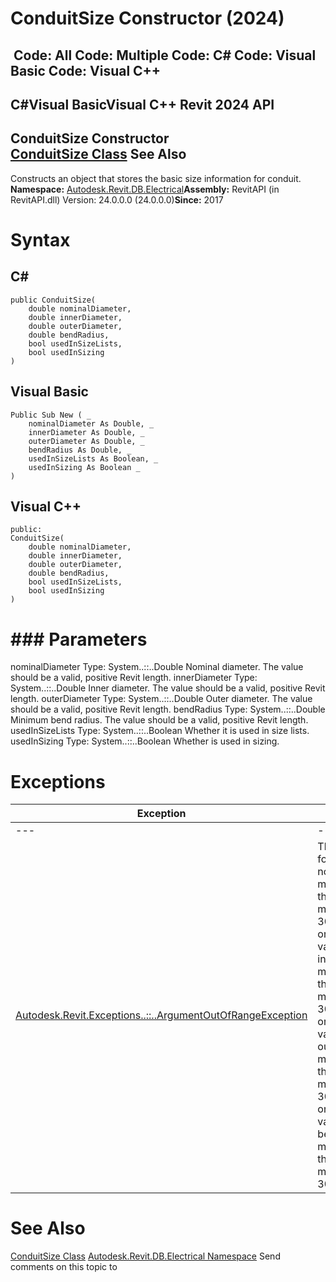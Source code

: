 # ConduitSize Constructor (2024)

﻿
 Code: All Code: Multiple Code: C# Code: Visual Basic Code: Visual C++   
---  
C#Visual BasicVisual C++
Revit 2024 API  
---  
ConduitSize Constructor   
[ConduitSize Class](4271b827-6390-ab67-036a-305101a712b5.md "ConduitSize Class") See Also  
---  
Constructs an object that stores the basic size information for conduit. 
**Namespace:** [Autodesk.Revit.DB.Electrical](212a1314-7843-2c6c-3322-363127e4059f.md "Autodesk.Revit.DB.Electrical Namespace")**Assembly:** RevitAPI (in RevitAPI.dll) Version: 24.0.0.0 (24.0.0.0)**Since:** 2017 
# Syntax
C#  
---  
```text
public ConduitSize(
	double nominalDiameter,
	double innerDiameter,
	double outerDiameter,
	double bendRadius,
	bool usedInSizeLists,
	bool usedInSizing
)
```
  
Visual Basic  
---  
```text
Public Sub New ( _
	nominalDiameter As Double, _
	innerDiameter As Double, _
	outerDiameter As Double, _
	bendRadius As Double, _
	usedInSizeLists As Boolean, _
	usedInSizing As Boolean _
)
```
  
Visual C++  
---  
```text
public:
ConduitSize(
	double nominalDiameter, 
	double innerDiameter, 
	double outerDiameter, 
	double bendRadius, 
	bool usedInSizeLists, 
	bool usedInSizing
)
```
  
# ### Parameters
nominalDiameter
    Type: System..::..Double Nominal diameter. The value should be a valid, positive Revit length. 
innerDiameter
    Type: System..::..Double Inner diameter. The value should be a valid, positive Revit length. 
outerDiameter
    Type: System..::..Double Outer diameter. The value should be a valid, positive Revit length. 
bendRadius
    Type: System..::..Double Minimum bend radius. The value should be a valid, positive Revit length. 
usedInSizeLists
    Type: System..::..Boolean Whether it is used in size lists. 
usedInSizing
    Type: System..::..Boolean Whether is used in sizing. 
# Exceptions
| Exception | Condition |
| --- | --- |
| --- | --- |
| [Autodesk.Revit.Exceptions..::..ArgumentOutOfRangeException](60f148c9-ece0-a6bb-4e12-bb4a9c8c8a24.md "ArgumentOutOfRangeException Class") | The given value for nominalDiameter must be greater than 0 and no more than 30000 feet. -or- The given value for innerDiameter must be greater than 0 and no more than 30000 feet. -or- The given value for outerDiameter must be greater than 0 and no more than 30000 feet. -or- The given value for bendRadius must be greater than 0 and no more than 30000 feet. |

# See Also
[ConduitSize Class](4271b827-6390-ab67-036a-305101a712b5.md "ConduitSize Class")
[Autodesk.Revit.DB.Electrical Namespace](212a1314-7843-2c6c-3322-363127e4059f.md "Autodesk.Revit.DB.Electrical Namespace")
Send comments on this topic to 